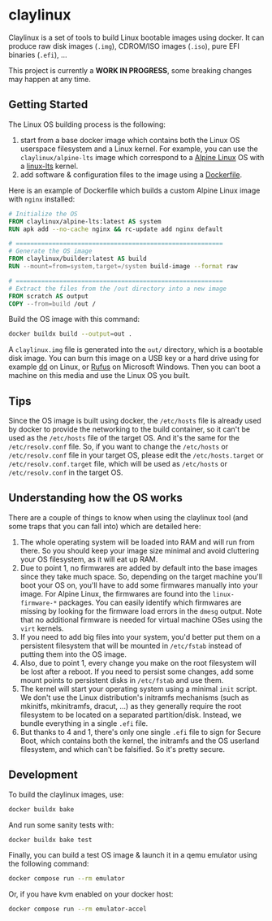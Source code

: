 # claylinux

Claylinux is a set of tools to build Linux bootable images using docker. It can produce raw disk images (`.img`),
CDROM/ISO images (`.iso`), pure EFI binaries (`.efi`), ...

This project is currently a **WORK IN PROGRESS**, some breaking changes may happen at any time.


## Getting Started

The Linux OS building process is the following:
1. start from a base docker image which contains both the Linux OS userspace filesystem and a Linux kernel. For example,
you can use the `claylinux/alpine-lts` image which correspond to a [Alpine Linux](https://www.alpinelinux.org/) OS with
a [linux-lts](https://pkgs.alpinelinux.org/package/edge/main/x86_64/linux-lts) kernel.
2. add software & configuration files to the image using a [Dockerfile](https://docs.docker.com/reference/dockerfile/).

Here is an example of Dockerfile which builds a custom Alpine Linux image with `nginx` installed:
```dockerfile
# Initialize the OS
FROM claylinux/alpine-lts:latest AS system
RUN apk add --no-cache nginx && rc-update add nginx default

# =========================================================
# Generate the OS image
FROM claylinux/builder:latest AS build
RUN --mount=from=system,target=/system build-image --format raw

# =========================================================
# Extract the files from the /out directory into a new image
FROM scratch AS output
COPY --from=build /out /
```

Build the OS image with this command:
```bash
docker buildx build --output=out .
```

A `claylinux.img` file is generated into the `out/`  directory, which is a bootable disk image. You can burn this image
on a USB key or a hard drive using for example [dd](https://www.man7.org/linux/man-pages/man1/dd.1.html) on Linux, or
[Rufus](https://rufus.ie/fr/) on Microsoft Windows. Then you can boot a machine on this media and use the Linux OS
you built.


## Tips

Since the OS image is built using docker, the `/etc/hosts` file is already used by docker to provide the networking to
the build container, so it can't be used as the `/etc/hosts` file of the target OS. And it's the same for the
`/etc/resolv.conf` file. So, if you want to change the `/etc/hosts` or `/etc/resolv.conf` file in your target OS,
please edit the `/etc/hosts.target` or `/etc/resolv.conf.target` file, which will be used as `/etc/hosts` or
`/etc/resolv.conf` in the target OS.


## Understanding how the OS works

There are a couple of things to know when using the claylinux tool (and some traps that you can fall into) which are
detailed here:
1. The whole operating system will be loaded into RAM and will run from there. So you should keep your image size
minimal and avoid cluttering your OS filesystem, as it will eat up RAM.
2. Due to point 1, no firmwares are added by default into the base images since they take much space. So, depending on
the target machine you'll boot your OS on, you'll have to add some firmwares manually into your image. For Alpine Linux,
the firmwares are found into the `linux-firmware-*` packages. You can easily identify which firmwares are missing by
looking for the firmware load errors in the `dmesg` output. Note that no additional firmware is needed for virtual
machine OSes using the `virt` kernels.
3. If you need to add big files into your system, you'd better put them on a persistent filesystem that will be
mounted in `/etc/fstab` instead of putting them into the OS image.
4. Also, due to point 1, every change you make on the root filesystem will be lost after a reboot. If you need to
persist some changes, add some mount points to persistent disks in `/etc/fstab` and use them.
5. The kernel will start your operating system using a minimal `init` script. We don't use the Linux distribution's
initramfs mechanisms (such as mkinitfs, mkinitramfs, dracut, ...) as they generally require the root filesystem to
be located on a separated partition/disk. Instead, we bundle everything in a single `.efi` file.
6. But thanks to 4 and 1, there's only one single `.efi` file to sign for Secure Boot, which contains both the kernel,
the initramfs and the OS userland filesystem, and which can't be falsified. So it's pretty secure.


## Development

To build the claylinux images, use:
```bash
docker buildx bake
```

And run some sanity tests with:
```bash
docker buildx bake test
```

Finally, you can build a test OS image & launch it in a qemu emulator using the following command:
```bash
docker compose run --rm emulator
```

Or, if you have kvm enabled on your docker host:
```bash
docker compose run --rm emulator-accel
```
